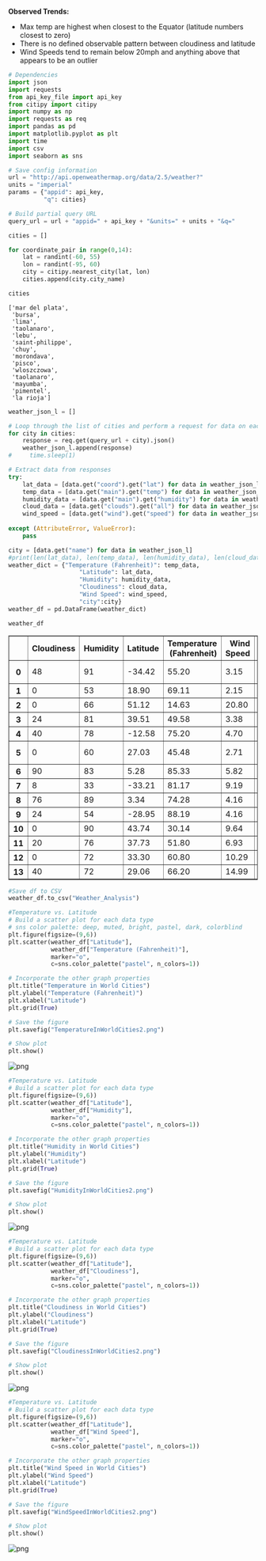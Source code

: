 
**Observed Trends:**

* Max temp are highest when closest to the Equator (latitude numbers closest to zero)
* There is no defined observable pattern between cloudiness and latitude
* Wind Speeds tend to remain below 20mph and anything above that appears to be an outlier


```python
# Dependencies
import json
import requests
from api_key_file import api_key
from citipy import citipy
import numpy as np
import requests as req
import pandas as pd
import matplotlib.pyplot as plt
import time
import csv
import seaborn as sns
```


```python
# Save config information
url = "http://api.openweathermap.org/data/2.5/weather?"
units = "imperial" 
params = {"appid": api_key,
          "q": cities}
```


```python
# Build partial query URL
query_url = url + "appid=" + api_key + "&units=" + units + "&q="
```


```python
cities = []

for coordinate_pair in range(0,14):  
    lat = randint(-60, 55)
    lon = randint(-95, 60)
    city = citipy.nearest_city(lat, lon)
    cities.append(city.city_name)

cities
```




    ['mar del plata',
     'bursa',
     'lima',
     'taolanaro',
     'lebu',
     'saint-philippe',
     'chuy',
     'morondava',
     'pisco',
     'wloszczowa',
     'taolanaro',
     'mayumba',
     'pimentel',
     'la rioja']




```python
weather_json_l = []

# Loop through the list of cities and perform a request for data on each
for city in cities:
    response = req.get(query_url + city).json()
    weather_json_l.append(response)
#     time.sleep(1)
```


```python
# Extract data from responses
try:
    lat_data = [data.get("coord").get("lat") for data in weather_json_l]
    temp_data = [data.get("main").get("temp") for data in weather_json_l]
    humidity_data = [data.get("main").get("humidity") for data in weather_json_l]
    cloud_data = [data.get("clouds").get("all") for data in weather_json_l]
    wind_speed = [data.get("wind").get("speed") for data in weather_json_l]
    
except (AttributeError, ValueError):    
    pass

city = [data.get("name") for data in weather_json_l]
#print(len(lat_data), len(temp_data), len(humidity_data), len(cloud_data), len(wind_speed), len(city))
weather_dict = {"Temperature (Fahrenheit)": temp_data, 
                    "Latitude": lat_data, 
                    "Humidity": humidity_data, 
                    "Cloudiness": cloud_data,
                    "Wind Speed": wind_speed,
                    "city":city}
weather_df = pd.DataFrame(weather_dict)

weather_df
```




<div>
<style scoped>
    .dataframe tbody tr th:only-of-type {
        vertical-align: middle;
    }

    .dataframe tbody tr th {
        vertical-align: top;
    }

    .dataframe thead th {
        text-align: right;
    }
</style>
<table border="1" class="dataframe">
  <thead>
    <tr style="text-align: right;">
      <th></th>
      <th>Cloudiness</th>
      <th>Humidity</th>
      <th>Latitude</th>
      <th>Temperature (Fahrenheit)</th>
      <th>Wind Speed</th>
      <th>city</th>
    </tr>
  </thead>
  <tbody>
    <tr>
      <th>0</th>
      <td>48</td>
      <td>91</td>
      <td>-34.42</td>
      <td>55.20</td>
      <td>3.15</td>
      <td>Mar del Plata</td>
    </tr>
    <tr>
      <th>1</th>
      <td>0</td>
      <td>53</td>
      <td>18.90</td>
      <td>69.11</td>
      <td>2.15</td>
      <td>Bursa</td>
    </tr>
    <tr>
      <th>2</th>
      <td>0</td>
      <td>66</td>
      <td>51.12</td>
      <td>14.63</td>
      <td>20.80</td>
      <td>Lima</td>
    </tr>
    <tr>
      <th>3</th>
      <td>24</td>
      <td>81</td>
      <td>39.51</td>
      <td>49.58</td>
      <td>3.38</td>
      <td>None</td>
    </tr>
    <tr>
      <th>4</th>
      <td>40</td>
      <td>78</td>
      <td>-12.58</td>
      <td>75.20</td>
      <td>4.70</td>
      <td>Lebu</td>
    </tr>
    <tr>
      <th>5</th>
      <td>0</td>
      <td>60</td>
      <td>27.03</td>
      <td>45.48</td>
      <td>2.71</td>
      <td>Saint-Philippe</td>
    </tr>
    <tr>
      <th>6</th>
      <td>90</td>
      <td>83</td>
      <td>5.28</td>
      <td>85.33</td>
      <td>5.82</td>
      <td>Chuy</td>
    </tr>
    <tr>
      <th>7</th>
      <td>8</td>
      <td>33</td>
      <td>-33.21</td>
      <td>81.17</td>
      <td>9.19</td>
      <td>Morondava</td>
    </tr>
    <tr>
      <th>8</th>
      <td>76</td>
      <td>89</td>
      <td>3.34</td>
      <td>74.28</td>
      <td>4.16</td>
      <td>Pisco</td>
    </tr>
    <tr>
      <th>9</th>
      <td>24</td>
      <td>54</td>
      <td>-28.95</td>
      <td>88.19</td>
      <td>4.16</td>
      <td>Wloszczowa</td>
    </tr>
    <tr>
      <th>10</th>
      <td>0</td>
      <td>90</td>
      <td>43.74</td>
      <td>30.14</td>
      <td>9.64</td>
      <td>None</td>
    </tr>
    <tr>
      <th>11</th>
      <td>20</td>
      <td>76</td>
      <td>37.73</td>
      <td>51.80</td>
      <td>6.93</td>
      <td>Mayumba</td>
    </tr>
    <tr>
      <th>12</th>
      <td>0</td>
      <td>72</td>
      <td>33.30</td>
      <td>60.80</td>
      <td>10.29</td>
      <td>Pimentel</td>
    </tr>
    <tr>
      <th>13</th>
      <td>40</td>
      <td>72</td>
      <td>29.06</td>
      <td>66.20</td>
      <td>14.99</td>
      <td>La Rioja</td>
    </tr>
  </tbody>
</table>
</div>




```python
#Save df to CSV
weather_df.to_csv("Weather_Analysis")
```


```python
#Temperature vs. Latitude
# Build a scatter plot for each data type
# sns color palette: deep, muted, bright, pastel, dark, colorblind
plt.figure(figsize=(9,6))
plt.scatter(weather_df["Latitude"], 
            weather_df["Temperature (Fahrenheit)"], 
            marker="o", 
            c=sns.color_palette("pastel", n_colors=1))

# Incorporate the other graph properties
plt.title("Temperature in World Cities")
plt.ylabel("Temperature (Fahrenheit)")
plt.xlabel("Latitude")
plt.grid(True)

# Save the figure
plt.savefig("TemperatureInWorldCities2.png")

# Show plot
plt.show()
```


![png](output_8_0.png)



```python
#Temperature vs. Latitude
# Build a scatter plot for each data type
plt.figure(figsize=(9,6))
plt.scatter(weather_df["Latitude"], 
            weather_df["Humidity"], 
            marker="o", 
            c=sns.color_palette("pastel", n_colors=1))

# Incorporate the other graph properties
plt.title("Humidity in World Cities")
plt.ylabel("Humidity")
plt.xlabel("Latitude")
plt.grid(True)

# Save the figure
plt.savefig("HumidityInWorldCities2.png")

# Show plot
plt.show()
```


![png](output_9_0.png)



```python
#Temperature vs. Latitude
# Build a scatter plot for each data type
plt.figure(figsize=(9,6))
plt.scatter(weather_df["Latitude"], 
            weather_df["Cloudiness"], 
            marker="o", 
            c=sns.color_palette("pastel", n_colors=1))

# Incorporate the other graph properties
plt.title("Cloudiness in World Cities")
plt.ylabel("Cloudiness")
plt.xlabel("Latitude")
plt.grid(True)

# Save the figure
plt.savefig("CloudinessInWorldCities2.png")

# Show plot
plt.show()
```


![png](output_10_0.png)



```python
#Temperature vs. Latitude
# Build a scatter plot for each data type
plt.figure(figsize=(9,6))
plt.scatter(weather_df["Latitude"], 
            weather_df["Wind Speed"], 
            marker="o", 
            c=sns.color_palette("pastel", n_colors=1))

# Incorporate the other graph properties
plt.title("Wind Speed in World Cities")
plt.ylabel("Wind Speed")
plt.xlabel("Latitude")
plt.grid(True)

# Save the figure
plt.savefig("WindSpeedInWorldCities2.png")

# Show plot
plt.show()
```


![png](output_11_0.png)

